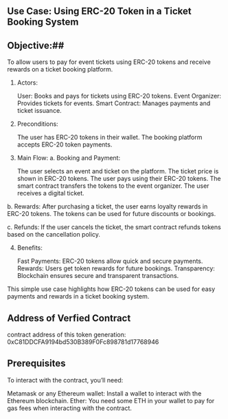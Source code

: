 ## Use Case: Using ERC-20 Token in a Ticket Booking System ##

## Objective:##
To allow users to pay for event tickets using ERC-20 tokens and receive rewards on a ticket booking platform.
1. Actors:

    User: Books and pays for tickets using ERC-20 tokens.
    Event Organizer: Provides tickets for events.
    Smart Contract: Manages payments and ticket issuance.

2. Preconditions:

    The user has ERC-20 tokens in their wallet.
    The booking platform accepts ERC-20 token payments.

3. Main Flow:
a. Booking and Payment:

    The user selects an event and ticket on the platform.
    The ticket price is shown in ERC-20 tokens.
    The user pays using their ERC-20 tokens.
    The smart contract transfers the tokens to the event organizer.
    The user receives a digital ticket.

b. Rewards:
After purchasing a ticket, the user earns loyalty rewards in ERC-20 tokens.
    The tokens can be used for future discounts or bookings.

c. Refunds:
    If the user cancels the ticket, the smart contract refunds tokens based on the cancellation policy.

4. Benefits:

    Fast Payments: ERC-20 tokens allow quick and secure payments.
    Rewards: Users get token rewards for future bookings.
    Transparency: Blockchain ensures secure and transparent transactions.

This simple use case highlights how ERC-20 tokens can be used for easy payments and rewards in a ticket booking system.


## Address of Verfied Contract  ##
contract address of this token generation:  0xC81DDCFA9194bd530B389F0Fc898781d17768946

## Prerequisites ##
To interact with the contract, you’ll need:

Metamask or any Ethereum wallet: Install a wallet to interact with the Ethereum blockchain.
Ether: You need some ETH in your wallet to pay for gas fees when interacting with the contract.
